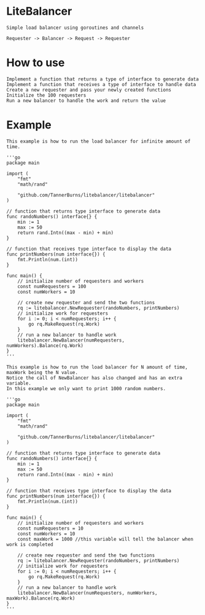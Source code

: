 # LiteBalancer

    Simple load balancer using goroutines and channels
    
    Requester -> Balancer -> Request -> Requester

# How to use

    Implement a function that returns a type of interface to generate data
    Implement a function that receives a type of interface to handle data
    Create a new requester and pass your newly created functions
    Initialize the 100 requesters
    Run a new balancer to handle the work and return the value

# Example
    
    This example is how to run the load balancer for infinite amount of time.

    '''go
    package main

    import (
        "fmt"
        "math/rand"

        "github.com/TannerBurns/litebalancer/litebalancer"
    )

    // function that returns type interface to generate data
    func randoNumbers() interface{} {
        min := 1
        max := 50
        return rand.Intn((max - min) + min)
    }

    // function that receives type interface to display the data
    func printNumbers(num interface{}) {
        fmt.Println(num.(int))
    }

    func main() {
        // initialize number of requesters and workers
        const numRequesters = 100
        const numWorkers = 10

        // create new requester and send the two functions
        rq := litebalancer.NewRequester(randoNumbers, printNumbers)
        // initialize work for requesters
        for i := 0; i < numRequesters; i++ {
            go rq.MakeRequest(rq.Work)
        }
        // run a new balancer to handle work
        litebalancer.NewBalancer(numRequesters, numWorkers).Balance(rq.Work)
    }
    '''

    This example is how to run the load balancer for N amount of time, maxWork being the N value. 
    Notice the call of NewBalancer has also changed and has an extra variable. 
    In this example we only want to print 1000 random numbers.

    '''go
    package main

    import (
        "fmt"
        "math/rand"

        "github.com/TannerBurns/litebalancer/litebalancer"
    )

    // function that returns type interface to generate data
    func randoNumbers() interface{} {
        min := 1
        max := 50
        return rand.Intn((max - min) + min)
    }

    // function that receives type interface to display the data
    func printNumbers(num interface{}) {
        fmt.Println(num.(int))
    }

    func main() {
        // initialize number of requesters and workers
        const numRequesters = 10
        const numWorkers = 10
        const maxWork = 1000 //this variable will tell the balancer when work is completed

        // create new requester and send the two functions
        rq := litebalancer.NewRequester(randoNumbers, printNumbers)
        // initialize work for requesters
        for i := 0; i < numRequesters; i++ {
            go rq.MakeRequest(rq.Work)
        }
        // run a new balancer to handle work
        litebalancer.NewBalancer(numRequesters, numWorkers, maxWork).Balance(rq.Work)
    }
    '''